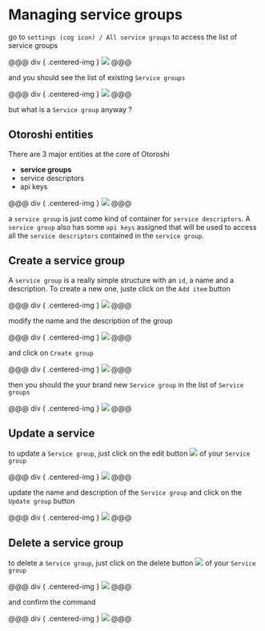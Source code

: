 # Managing service groups

go to `settings (cog icon) / All service groups` to access the list of service groups

@@@ div { .centered-img }
<img src="../img/settings-menu-groups.png" />
@@@

and you should see the list of existing `Service groups`

@@@ div { .centered-img }
<img src="../img/service-groups.png" />
@@@

but what is a `Service group` anyway ?

## Otoroshi entities

There are 3 major entities at the core of Otoroshi

* **service groups**
* service descriptors
* api keys

@@@ div { .centered-img }
<img src="../img/models-group.png" />
@@@

a `service group` is just come kind of container for `service descriptors`. A `service group` also has some `api keys` assigned that will be used to access all the `service descriptors` contained in the `service group`.

## Create a service group

A `service group` is a really simple structure with an `id`, a name and a description. To create a new one, juste click on the `Add item` button

@@@ div { .centered-img }
<img src="../img/service-groups-add.png" />
@@@

modify the name and the description of the group

@@@ div { .centered-img }
<img src="../img/service-groups-new.png" />
@@@

and click on `Create group`

@@@ div { .centered-img }
<img src="../img/service-groups-create.png" />
@@@

then you should the your brand new `Service group` in the list of `Service groups`

@@@ div { .centered-img }
<img src="../img/service-groups-created.png" />
@@@

## Update a service 

to update a `Service group`, just click on the edit button <img src="../img/edit.png" /> of your `Service group`

@@@ div { .centered-img }
<img src="../img/service-groups-edit.png" />
@@@

update the name and description of the `Service group` and click on the `Update group` button

@@@ div { .centered-img }
<img src="../img/service-groups-update.png" />
@@@

## Delete a service group

to delete a `Service group`, just click on the delete button <img src="../img/delete.png" /> of your `Service group`

@@@ div { .centered-img }
<img src="../img/service-groups-delete.png" />
@@@

and confirm the command

@@@ div { .centered-img }
<img src="../img/service-groups-delete-confirm.png" />
@@@